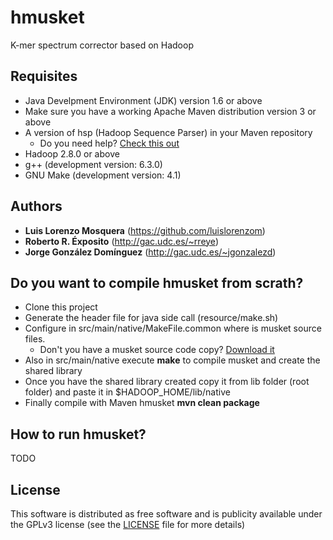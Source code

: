 # hmusket
K-mer spectrum corrector based on Hadoop

## Requisites

* Java Develpment Environment (JDK) version 1.6 or above
* Make sure you have a working Apache Maven distribution version 3 or above
* A version of hsp (Hadoop Sequence Parser) in your Maven repository
    * Do you need help? [Check this out](https://github.com/rreye/hsp)
* Hadoop 2.8.0 or above
* g++ (development version: 6.3.0)
* GNU Make (development version: 4.1)

## Authors

* **Luis Lorenzo Mosquera** (https://github.com/luislorenzom)
* **Roberto R. Éxposito** (http://gac.udc.es/~rreye)
* **Jorge González Domínguez** (http://gac.udc.es/~jgonzalezd)

## Do you want to compile hmusket from scrath?
* Clone this project
* Generate the header file for java side call (resource/make.sh)
* Configure in src/main/native/MakeFile.common where is musket source files. 
	* Don't you have a musket source code copy? [Download it](http://musket.sourceforge.net/homepage.htm)  
* Also in src/main/native execute **make** to compile musket and create the shared library
* Once you have the shared library created copy it from lib folder (root folder) and paste it in $HADOOP\_HOME/lib/native
* Finally compile with Maven hmusket **mvn clean package**

## How to run hmusket?
TODO


## License

This software is distributed as free software and is publicity available under the GPLv3 license (see the [LICENSE](LICENSE) file for more details)
